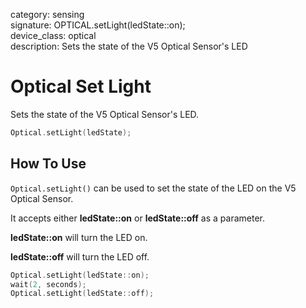 category: sensing  
signature: OPTICAL.setLight(ledState::on);  
device_class: optical  
description: Sets the state of the V5 Optical Sensor's LED    

# Optical Set Light

Sets the state of the V5 Optical Sensor's LED.

```cpp
Optical.setLight(ledState);
```

## How To Use

`Optical.setLight()` can be used to set the state of the LED on the V5 Optical Sensor.

It accepts either **ledState::on** or **ledState::off** as a parameter.

**ledState::on** will turn the LED on.

**ledState::off** will turn the LED off.

```cpp
Optical.setLight(ledState::on);
wait(2, seconds);
Optical.setLight(ledState::off);
```

<advanced>
</advanced>







